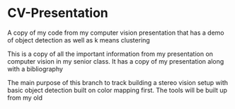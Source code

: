 # CV-Presentation
A copy of my code from my computer vision presentation that has a demo of object detection as well as k means clustering


This is a copy of all the important information from my presentation on computer vision in my senior class. It has a copy of my presentation along with a bibliography


The main purpose of this branch to track building a stereo vision setup with basic object detection built on color mapping first. The tools will be built up from my old 